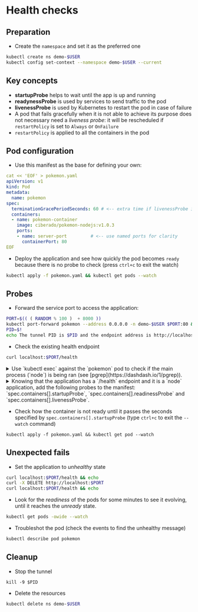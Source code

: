 # Health checks


## Preparation

* Create the `namespace` and set it as the preferred one

```bash
kubectl create ns demo-$USER
kubectl config set-context --namespace demo-$USER --current
```

## Key concepts

* **startupProbe** helps to wait until the app is up and running
* **readynessProbe** is used by services to send traffic to the pod
* **livenessProbe** is used by Kubernetes to restart the pod in case of failure
* A pod that fails gracefully when it is not able to achieve its purpose does not necessary need a *liveness probe*: it will be rescheduled if `restartPolicy` is set to `Always` or `OnFailure`
* `restartPolicy` is applied to all the containers in the pod

## Pod configuration

* Use this manifest as the base for defining your own:

```yaml
cat << 'EOF' > pokemon.yaml
apiVersion: v1
kind: Pod
metadata:
  name: pokemon
spec:
  terminationGracePeriodSeconds: 60 # <-- extra time if livenessProbe is ok
  containers:
  - name: pokemon-container
    image: ciberado/pokemon-nodejs:v1.0.3
    ports:
    - name: server-port         # <-- use named ports for clarity 
      containerPort: 80
EOF
```

* Deploy the application and see how quickly the pod becomes `ready` because there is no probe to check (press `ctrl+c` to exit the watch)

```bash
kubectl apply -f pokemon.yaml && kubectl get pods --watch
```

## Probes

* Forward the service port to access the application:

```bash
PORT=$(( ( RANDOM % 100 )  + 8000 ))
kubectl port-forward pokemon --address 0.0.0.0 -n demo-$USER $PORT:80 &
PID=$!
echo The tunnel PID is $PID and the endpoint address is http://localhost:$PORT
```

* Check the existing health endpoint

```bash
curl localhost:$PORT/health
```

<details>
<summary>
Use `kubectl exec` against the `pokemon` pod to check if the main process (`node`) is being ran (see [pgrep](https://dashdash.io/1/pgrep)).
</summary>

```bash
kubectl exec -it pokemon -- pgrep node
```
</details>

<details>
<summary>
Knowing that the application has a `/health` endpoint and it is a `node` application, add the following probes to the manifest: `spec.containers[].startupProbe`, `spec.containers[].readinessProbe` and `spec.containers[].livenessProbe`.
</summary>

```yaml
cat << 'EOF' > pokemon.yaml
apiVersion: v1
kind: Pod
metadata:
  name: pokemon
spec:
  terminationGracePeriodSeconds: 60 # <-- extra time if livenessProbe is ok
  containers:
  - name: pokemon-container
    image: ciberado/pokemon-nodejs:v1.0.3
    ports:
    - name: server-port         # <-- use named ports for clarity 
      containerPort: 80
    startupProbe:               # <-- Wait before starting other probes
      httpGet:
        port: server-port
        path: "/health"
      failureThreshold: 5
      periodSeconds: 15         # <-- wait up to 5*10 seconds
    readinessProbe:             # <-- send me traffic if it is ok
      httpGet:
        port: server-port
        path: "/health"
      initialDelaySeconds: 0    # <-- Not needed, already startuped
      periodSeconds: 20         # <-- Check three times per minute
      timeoutSeconds: 5         # <-- Fail if it takes more than this
      successThreshold: 1       # <-- First green means it's ok
      failureThreshold: 3       # <-- Two consecutive ko stops traffic to the pod
    livenessProbe:
      exec:
        command: ["pgrep", "-x", "node"]  # <-- This is a js application for node
      initialDelaySeconds: 1
      periodSeconds: 5
      successThreshold: 1
      failureThreshold: 2
      terminationGracePeriodSeconds: 10  # <-- Quick kill if liveness probe is not ok
EOF
```

</details>


* Check how the container is not ready until it passes the seconds specified by `spec.containers[].startupProbe` (type `ctrl+c` to exit the `--watch` command)

```
kubectl apply -f pokemon.yaml && kubectl get pod --watch
```

## Unexpected fails

* Set the application to *unhealthy* state 

```bash
curl localhost:$PORT/health && echo
curl -X DELETE http://localhost:$PORT
curl localhost:$PORT/health && echo
```

* Look for the *readiness* of the pods for some minutes to see it evolving, until it reaches the *unready* state.

```bash
kubectl get pods -owide --watch
```

* Troubleshot the pod (check the events to find the unhealthy message)

```bash
kubectl describe pod pokemon
```

## Cleanup


* Stop the tunnel

```
kill -9 $PID
```

* Delete the resources

```bash
kubectl delete ns demo-$USER
```
